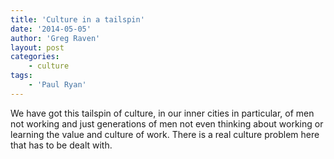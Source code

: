 ```yaml
---
title: 'Culture in a tailspin'
date: '2014-05-05'
author: 'Greg Raven'
layout: post
categories:
    - culture
tags:
    - 'Paul Ryan'
---
```


We have got this tailspin of culture, in our inner cities in particular, of men not working and just generations of men not even thinking about working or learning the value and culture of work. There is a real culture problem here that has to be dealt with.